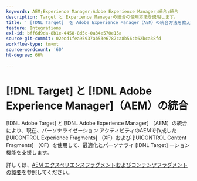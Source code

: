 ```yaml
---
keywords: AEM;Experience Manager;Adobe Experience Manager;統合;統合
description: Target と Experience Managerの統合の使用方法を説明します。
title: ' [!DNL Target]  を Adobe Experience Manager（AEM）の統合方法を教えてください。'
feature: Integrations
exl-id: bff6d9da-8b1e-4458-8d5c-0a34e570e15a
source-git-commit: 02ecd1fea95937ab53e6787ca8b56cb62bca38fd
workflow-type: tm+mt
source-wordcount: '60'
ht-degree: 66%

---
```


# [!DNL Target] と [!DNL Adobe Experience Manager]（AEM）の統合

[!DNL Adobe Target] と [!DNL Adobe Experience Manager] （AEM）の統合により、現在、パーソナライゼーション アクティビティのAEMで作成した [!UICONTROL Experience Fragments] （XF）および [!UICONTROL Content Fragments] （CF）を使用して、最適化とパーソナライ [!DNL Target] ーション機能を支援します。

詳しくは、[AEM エクスペリエンスフラグメントおよびコンテンツフラグメントの概要](/help/main/c-integrating-target-with-mac/aem/aem-experience-and-content-fragments.md)を参照してください。

